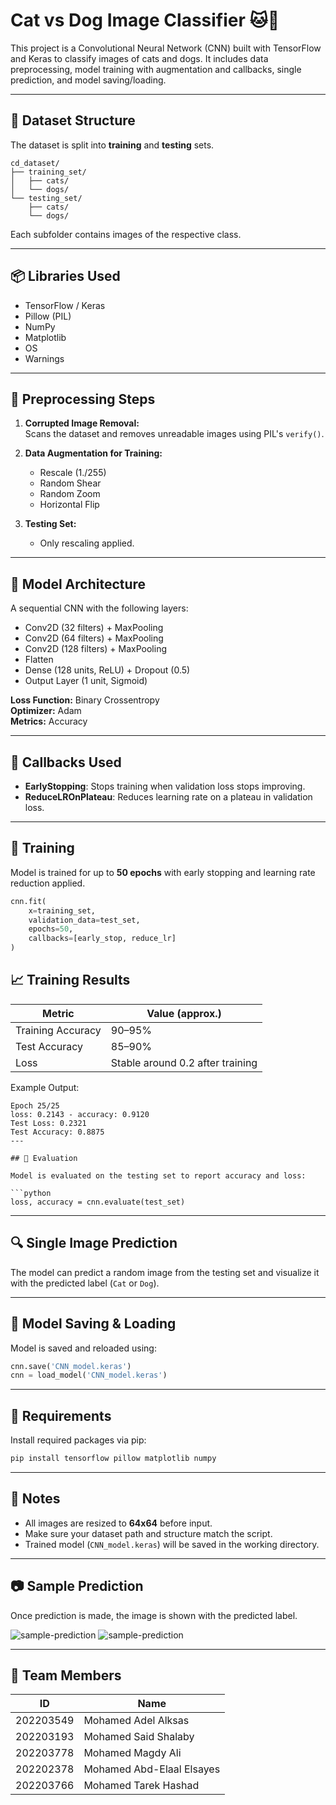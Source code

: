 
# Cat vs Dog Image Classifier 🐱🐶

This project is a Convolutional Neural Network (CNN) built with TensorFlow and Keras to classify images of cats and dogs. It includes data preprocessing, model training with augmentation and callbacks, single prediction, and model saving/loading.

---

## 📁 Dataset Structure

The dataset is split into **training** and **testing** sets.

```
cd_dataset/
├── training_set/
│   ├── cats/
│   └── dogs/
└── testing_set/
    ├── cats/
    └── dogs/
```

Each subfolder contains images of the respective class.

---

## 📦 Libraries Used

- TensorFlow / Keras
- Pillow (PIL)
- NumPy
- Matplotlib
- OS
- Warnings

---

## 🧹 Preprocessing Steps

1. **Corrupted Image Removal:**  
   Scans the dataset and removes unreadable images using PIL's `verify()`.

2. **Data Augmentation for Training:**
   - Rescale (1./255)
   - Random Shear
   - Random Zoom
   - Horizontal Flip

3. **Testing Set:**
   - Only rescaling applied.

---

## 🧠 Model Architecture

A sequential CNN with the following layers:

- Conv2D (32 filters) + MaxPooling
- Conv2D (64 filters) + MaxPooling
- Conv2D (128 filters) + MaxPooling
- Flatten
- Dense (128 units, ReLU) + Dropout (0.5)
- Output Layer (1 unit, Sigmoid)

**Loss Function:** Binary Crossentropy  
**Optimizer:** Adam  
**Metrics:** Accuracy  

---

## 🛑 Callbacks Used

- **EarlyStopping**: Stops training when validation loss stops improving.
- **ReduceLROnPlateau**: Reduces learning rate on a plateau in validation loss.

---

## 🚀 Training

Model is trained for up to **50 epochs** with early stopping and learning rate reduction applied.

```python
cnn.fit(
    x=training_set,
    validation_data=test_set,
    epochs=50,
    callbacks=[early_stop, reduce_lr]
)
```
## 📈 Training Results

| Metric           | Value (approx.)  |
|------------------|------------------|
| Training Accuracy| 90–95%           |
| Test Accuracy    | 85–90%           |
| Loss             | Stable around 0.2 after training |

Example Output:
```
Epoch 25/25
loss: 0.2143 - accuracy: 0.9120
Test Loss: 0.2321
Test Accuracy: 0.8875
---

## 🧪 Evaluation

Model is evaluated on the testing set to report accuracy and loss:

```python
loss, accuracy = cnn.evaluate(test_set)
```

---

## 🔍 Single Image Prediction

The model can predict a random image from the testing set and visualize it with the predicted label (`Cat` or `Dog`).

---

## 💾 Model Saving & Loading

Model is saved and reloaded using:

```python
cnn.save('CNN_model.keras')
cnn = load_model('CNN_model.keras')
```

---

## 📝 Requirements

Install required packages via pip:

```bash
pip install tensorflow pillow matplotlib numpy
```

---

## 📌 Notes

- All images are resized to **64x64** before input.
- Make sure your dataset path and structure match the script.
- Trained model (`CNN_model.keras`) will be saved in the working directory.

---

## 📷 Sample Prediction

Once prediction is made, the image is shown with the predicted label.

![sample-prediction](./Screenshot-1.jpg)
![sample-prediction](./Screenshot-2.jpg)

---
## 👥 Team Members

| ID         | Name                        | 
|------------|-----------------------------|
| 202203549  | Mohamed Adel Alksas         | 
| 202203193  | Mohamed Said Shalaby        |  
| 202203778  | Mohamed Magdy Ali           |  
| 202202378  | Mohamed Abd-Elaal Elsayes   |    
| 202203766  | Mohamed Tarek Hashad        | 
